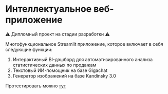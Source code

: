 # Интеллектуальное веб-приложение
⚠️ Дипломный проект на стадии разработки ⚠️ 

Многофункциональное Streamlit приложение, которое включает в себя следующие функции:
1. Интерактивный BI-дэшборд для автоматизированного анализа статистических данных по продажам
2. Текстовый ИИ-помощник на базе Gigachat
3. Генератор изображений на базе Kandinsky 3.0

Протестировать можно [тут](https://chocoup.streamlit.app/)

